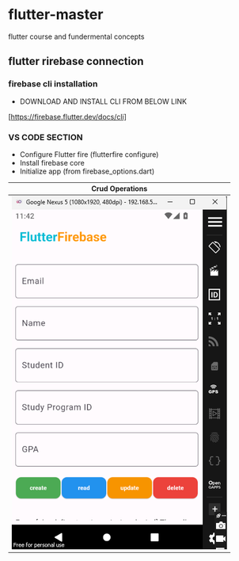# flutter-master
flutter course and fundermental concepts

## flutter rirebase connection
### firebase cli installation

- DOWNLOAD AND INSTALL CLI FROM BELOW LINK

[https://firebase.flutter.dev/docs/cli]


### VS CODE SECTION
- Configure Flutter fire (flutterfire configure)
- Install firebase core
-  Initialize app (from firebase_options.dart)

| Crud Operations             |
| --------------------------- |
| ![plot](./designs/crud1.png) |
